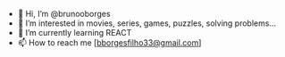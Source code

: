 - 👋 Hi, I’m @brunooborges
- 👀 I’m interested in movies, series, games, puzzles, solving problems...
- 🌱 I’m currently learning REACT
- 📫 How to reach me [bborgesfilho33@gmail.com]
